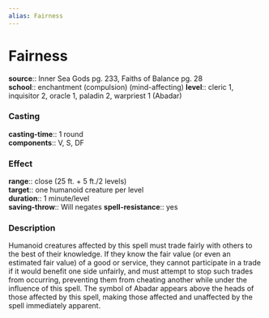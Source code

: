 ```yaml
---
alias: Fairness
---
```


# Fairness 

**source**:: Inner Sea Gods pg. 233, Faiths of Balance pg. 28  
**school**:: enchantment (compulsion) (mind-affecting)
**level**:: cleric 1, inquisitor 2, oracle 1, paladin 2, warpriest 1 (Abadar)

### Casting 

**casting-time**:: 1 round  
**components**:: V, S, DF

### Effect 

**range**:: close (25 ft. + 5 ft./2 levels)  
**target**:: one humanoid creature per level  
**duration**:: 1 minute/level  
**saving-throw**:: Will negates
**spell-resistance**:: yes

### Description 

Humanoid creatures affected by this spell must trade fairly with others to the best of their knowledge. If they know the fair value (or even an estimated fair value) of a good or service, they cannot participate in a trade if it would benefit one side unfairly, and must attempt to stop such trades from occurring, preventing them from cheating another while under the influence of this spell. The symbol of Abadar appears above the heads of those affected by this spell, making those affected and unaffected by the spell immediately apparent.

